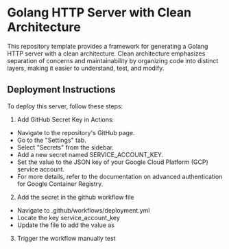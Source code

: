 # Golang HTTP Server with Clean Architecture
This repository template provides a framework for generating a Golang HTTP server with a clean architecture. Clean architecture emphasizes separation of concerns and maintainability by organizing code into distinct layers, making it easier to understand, test, and modify.

## Deployment Instructions

To deploy this server, follow these steps:

1. Add GitHub Secret Key in Actions:
- Navigate to the repository's GitHub page.
- Go to the "Settings" tab.
- Select "Secrets" from the sidebar.
- Add a new secret named SERVICE_ACCOUNT_KEY.
- Set the value to the JSON key of your Google Cloud Platform (GCP) service account.
- For more details, refer to the documentation on advanced authentication for Google Container Registry.

2. Add the secret in the github workflow file
- Navigate to .github/workflows/deployment.yml
- Locate the key service_account_key
- Update the file to add the value as 

3. Trigger the workflow manually
test
